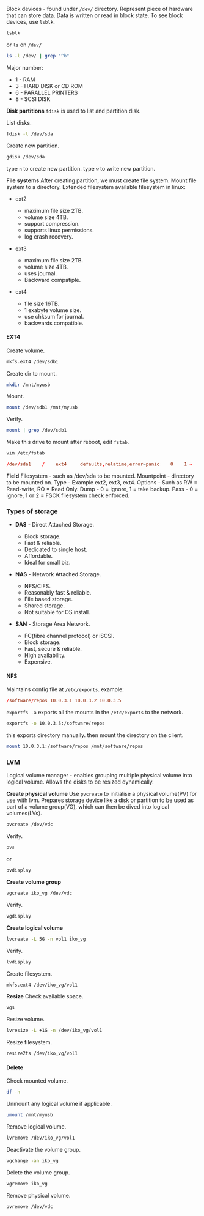 Block devices - found under `/dev/` directory. Represent piece of hardware that can store data.
Data is written or read in block state.
To see block devices, use `lsblk`.
```sh
lsblk
```

or `ls` on `/dev/` 
```sh
ls -l /dev/ | grep "^b"
```

Major number:
- 1 - RAM
- 3 - HARD DISK or CD ROM
- 6 - PARALLEL PRINTERS
- 8 - SCSI DISK

**Disk partitions**
`fdisk` is used to list and partition disk.

List disks.
```sh
fdisk -l /dev/sda
```

Create new partition.
```sh
gdisk /dev/sda
```

type `n` to create new partition.
type `w` to write new partition.


**File systems**
After creating partition, we must create file system. Mount file system to a directory.
Extended filesystem available filesystem in linux:
- ext2
	- maximum file size 2TB.
	- volume size 4TB.
	- support compression.
	- supports linux permissions.
	- log crash recovery.

- ext3
	- maximum file size 2TB.
	- volume size 4TB.
	- uses journal.
	- Backward compatiple.

- ext4
	- file size 16TB.
	- 1 exabyte volume size.
	- use chksum for journal.
	- backwards compatible.

#### EXT4
Create volume.
```sh
mkfs.ext4 /dev/sdb1
```

Create dir to mount.
```sh
mkdir /mnt/myusb
```

Mount.
```sh
mount /dev/sdb1 /mnt/myusb
```

Verify.
```sh
mount | grep /dev/sdb1
```

Make this drive to mount after reboot, edit `fstab`.
```sh
vim /etc/fstab
```

```conf
/dev/sda1    /    ext4     defaults,relatime,error=panic    0    1 ~
```

**Field**
Filesystem - such as /dev/sda to be mounted.
Mountpoint - directory to be mounted on.
Type - Example ext2, ext3, ext4.
Options - Such as RW = Read-write, RO = Read Only.
Dump - 0 = ignore, 1 = take backup.
Pass - 0 = ignore, 1 or 2 = FSCK filesystem check enforced.



### Types of storage
- **DAS** - Direct Attached Storage.
	- Block storage.
	- Fast & reliable.
	- Dedicated to single host.
	- Affordable.
	- Ideal for small biz.

- **NAS** - Network Attached Storage.
	- NFS/CIFS.
	- Reasonably fast & reliable.
	- File based storage.
	- Shared storage.
	- Not suitable for OS install.

- **SAN** - Storage Area Network.
	- FC(fibre channel protocol) or iSCSI.
	- Block storage.
	- Fast, secure & reliable.
	- High availability.
	- Expensive.

#### NFS
 Maintains config file at `/etc/exports`.
 example:
```conf
/software/repos 10.0.3.1 10.0.3.2 10.0.3.5
```

`exportfs -a` exports all the mounts in the `/etc/exports` to the network.
```sh
exportfs -o 10.0.3.5:/software/repos
```

this exports directory manually. then mount the directory on the client.
```sh
mount 10.0.3.1:/software/repos /mnt/software/repos
```



### LVM
Logical volume manager - enables grouping multiple physical volume into logical volume.
Allows the disks to be resized dynamically.

**Create physical volume**
Use `pvcreate` to initialise a physical volume(PV) for use with lvm. Prepares storage device like a disk or partition to be used as part of a volume group(VG), which can then be dived into logical volumes(LVs).
```sh
pvcreate /dev/vdc
```

Verify.
```sh
pvs
```
or
```sh
pvdisplay
```

**Create volume group**
```sh
vgcreate iko_vg /dev/vdc
```

Verify.
```sh
vgdisplay
```


**Create logical volume**
```sh
lvcreate -L 5G -n vol1 iko_vg
```

Verify.
```sh
lvdisplay
```

Create filesystem.
```sh
mkfs.ext4 /dev/iko_vg/vol1
```


**Resize**
Check available space.
```sh
vgs
```

Resize volume.
```sh
lvresize -L +1G -n /dev/iko_vg/vol1
```

Resize filesystem.
```sh
resize2fs /dev/iko_vg/vol1
```


#### Delete
Check mounted volume.
```sh
df -h
```

Unmount any logical volume if applicable.
```sh
umount /mnt/myusb
```

Remove logical volume.
```sh
lvremove /dev/iko_vg/vol1
```

Deactivate the volume group.
```sh
vgchange -an iko_vg
```

Delete the volume group.
```sh
vgremove iko_vg
```

Remove physical volume.
```sh
pvremove /dev/vdc 
```